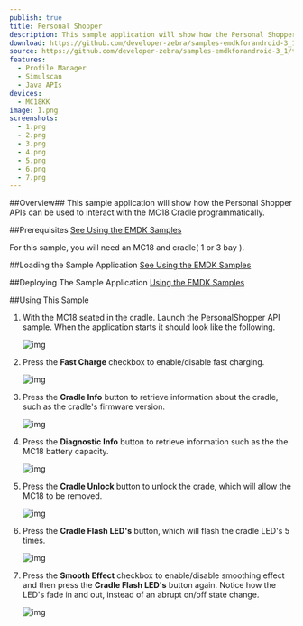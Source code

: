 ```yaml
---
publish: true
title: Personal Shopper
description: This sample application will show how the Personal Shopper APIs can be used to interact with the MC18 Cradle programmatically.
download: https://github.com/developer-zebra/samples-emdkforandroid-3_1/archive/PersonalShopperSample1.zip
source: https://github.com/developer-zebra/samples-emdkforandroid-3_1/tree/PersonalShopperSample1
features: 
  - Profile Manager
  - Simulscan
  - Java APIs
devices: 
  - MC18KK
image: 1.png
screenshots: 
  - 1.png
  - 2.png
  - 3.png 
  - 4.png 
  - 5.png
  - 6.png 
  - 7.png 
---
```


##Overview##
This sample application will show how the Personal Shopper APIs can be used to interact with the MC18 Cradle programmatically.

##Prerequisites
[See Using the EMDK Samples](../../guide/sample/emdksamples)

For this sample, you will need an MC18 and cradle( 1 or 3 bay ).

##Loading the Sample Application
[See Using the EMDK Samples](../../guide/sample/emdksamples)

##Deploying The Sample Application
[Using the EMDK Samples](../../guide/sample/emdksamples)

##Using This Sample

1.  With the MC18 seated in the cradle. Launch the PersonalShopper API sample.
 When the application starts it should look like the following.

	![img](../../images/samples/personalShopperSampleFirstLaunch.png)

2. Press the **Fast Charge** checkbox to enable/disable fast charging.

	![img](../../images/samples/personalShopperSampleFastCharge.png)

3. Press the **Cradle Info** button to retrieve information about the cradle, such as the cradle's firmware version.

	![img](../../images/samples/personalShopperSampleCradleInfo.png)

4. Press the **Diagnostic Info** button to retrieve information such as the the MC18 battery capacity.

	![img](../../images/samples/personalShopperSampleDiagnosticInfo.png)

5. Press the **Cradle Unlock** button to unlock the crade, which will allow the MC18 to be removed.

	![img](../../images/samples/personalShopperSampleUnlockCradle.png)

6. Press the **Cradle Flash LED's** button, which will flash the cradle LED's 5 times.

	![img](../../images/samples/personalShopperSampleFlashLED.png)

7. Press the **Smooth Effect** checkbox to enable/disable smoothing effect and then press the **Cradle Flash LED's** button again. Notice how the
LED's fade in and out, instead of an abrupt on/off state change.

	![img](../../images/samples/personalShopperSampleSmoothEffect.png)

